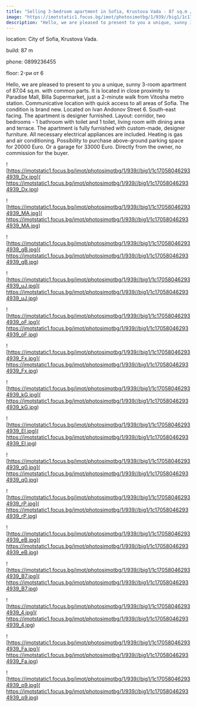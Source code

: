 ```yaml
---
title: "Selling 3-bedroom apartment in Sofia, Krustova Vada - 87 sq.m / 283000 EUR :: imot.bg Ad."
image: "https://imotstatic1.focus.bg/imot/photosimotbg/1/939//big1/1c170580462934939_wa.jpg"
description: "Hello, we are pleased to present to you a unique, sunny 3-room apartment of 87.04 sq.m. with common parts. It is located in close proximity to Paradise Mall, Billa Supermarket, just a 2-minute walk from Vitosha metro station. Communicative location with quick access to all areas of Sofia. The condition is brand new. Located on Ivan Andonov Street 6. South-east facing. The apartment is designer furnished. Layout: corridor, two bedrooms - 1 bathroom with toilet and 1 toilet, living room with dining area and terrace. The apartment is fully furnished with custom-made, designer furniture. All necessary electrical appliances are included. Heating is gas and air conditioning. Possibility to purchase above-ground parking space for 20000 Euro. Or a garage for 33000 Euro. Directly from the owner, no commission for the buyer."
---
```


location: City of Sofia, Krustova Vada.

build: 87 m

phone: 0899236455

floor: 2-ри от 6

Hello, we are pleased to present to you a unique, sunny 3-room apartment of 87.04 sq.m. with common parts. It is located in close proximity to Paradise Mall, Billa Supermarket, just a 2-minute walk from Vitosha metro station. Communicative location with quick access to all areas of Sofia. The condition is brand new. Located on Ivan Andonov Street 6. South-east facing. The apartment is designer furnished. Layout: corridor, two bedrooms - 1 bathroom with toilet and 1 toilet, living room with dining area and terrace. The apartment is fully furnished with custom-made, designer furniture. All necessary electrical appliances are included. Heating is gas and air conditioning. Possibility to purchase above-ground parking space for 20000 Euro. Or a garage for 33000 Euro. Directly from the owner, no commission for the buyer.


![https://imotstatic1.focus.bg/imot/photosimotbg/1/939//big1/1c170580462934939_Dx.jpg]( https://imotstatic1.focus.bg/imot/photosimotbg/1/939//big1/1c170580462934939_Dx.jpg)


![https://imotstatic1.focus.bg/imot/photosimotbg/1/939//big1/1c170580462934939_MA.jpg]( https://imotstatic1.focus.bg/imot/photosimotbg/1/939//big1/1c170580462934939_MA.jpg)


![https://imotstatic1.focus.bg/imot/photosimotbg/1/939//big1/1c170580462934939_gB.jpg]( https://imotstatic1.focus.bg/imot/photosimotbg/1/939//big1/1c170580462934939_gB.jpg)


![https://imotstatic1.focus.bg/imot/photosimotbg/1/939//big1/1c170580462934939_uJ.jpg]( https://imotstatic1.focus.bg/imot/photosimotbg/1/939//big1/1c170580462934939_uJ.jpg)


![https://imotstatic1.focus.bg/imot/photosimotbg/1/939//big1/1c170580462934939_oF.jpg]( https://imotstatic1.focus.bg/imot/photosimotbg/1/939//big1/1c170580462934939_oF.jpg)


![https://imotstatic1.focus.bg/imot/photosimotbg/1/939//big1/1c170580462934939_Fx.jpg]( https://imotstatic1.focus.bg/imot/photosimotbg/1/939//big1/1c170580462934939_Fx.jpg)


![https://imotstatic1.focus.bg/imot/photosimotbg/1/939//big1/1c170580462934939_kG.jpg]( https://imotstatic1.focus.bg/imot/photosimotbg/1/939//big1/1c170580462934939_kG.jpg)


![https://imotstatic1.focus.bg/imot/photosimotbg/1/939//big1/1c170580462934939_EI.jpg]( https://imotstatic1.focus.bg/imot/photosimotbg/1/939//big1/1c170580462934939_EI.jpg)


![https://imotstatic1.focus.bg/imot/photosimotbg/1/939//big1/1c170580462934939_q0.jpg]( https://imotstatic1.focus.bg/imot/photosimotbg/1/939//big1/1c170580462934939_q0.jpg)


![https://imotstatic1.focus.bg/imot/photosimotbg/1/939//big1/1c170580462934939_rP.jpg]( https://imotstatic1.focus.bg/imot/photosimotbg/1/939//big1/1c170580462934939_rP.jpg)


![https://imotstatic1.focus.bg/imot/photosimotbg/1/939//big1/1c170580462934939_eB.jpg]( https://imotstatic1.focus.bg/imot/photosimotbg/1/939//big1/1c170580462934939_eB.jpg)


![https://imotstatic1.focus.bg/imot/photosimotbg/1/939//big1/1c170580462934939_B7.jpg]( https://imotstatic1.focus.bg/imot/photosimotbg/1/939//big1/1c170580462934939_B7.jpg)


![https://imotstatic1.focus.bg/imot/photosimotbg/1/939//big1/1c170580462934939_4.jpg]( https://imotstatic1.focus.bg/imot/photosimotbg/1/939//big1/1c170580462934939_4.jpg)


![https://imotstatic1.focus.bg/imot/photosimotbg/1/939//big1/1c170580462934939_Fa.jpg]( https://imotstatic1.focus.bg/imot/photosimotbg/1/939//big1/1c170580462934939_Fa.jpg)


![https://imotstatic1.focus.bg/imot/photosimotbg/1/939//big1/1c170580462934939_p9.jpg]( https://imotstatic1.focus.bg/imot/photosimotbg/1/939//big1/1c170580462934939_p9.jpg)


